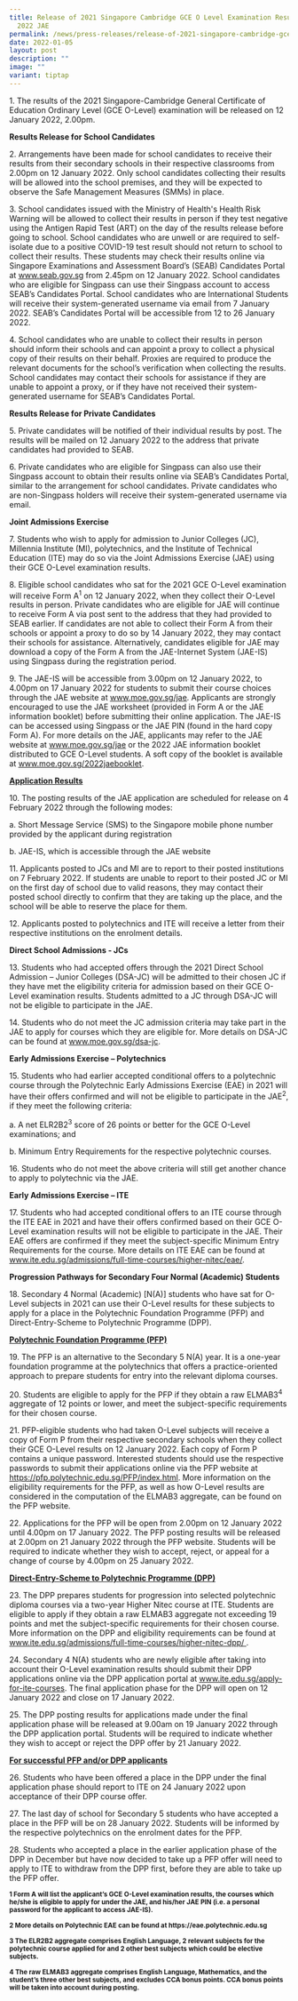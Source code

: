 ```yaml
---
title: Release of 2021 Singapore Cambridge GCE O Level Examination Results and
  2022 JAE
permalink: /news/press-releases/release-of-2021-singapore-cambridge-gce-o-level-examination-results-2022-jae/
date: 2022-01-05
layout: post
description: ""
image: ""
variant: tiptap
---
```

<p>1. The results of the 2021 Singapore-Cambridge General Certificate of
Education Ordinary Level (GCE O-Level) examination will be released on
12 January 2022, 2.00pm.</p>
<p><strong>Results Release for School Candidates</strong>
</p>
<p>2. Arrangements have been made for school candidates to receive their
results from their secondary schools in their respective classrooms from
2.00pm on 12 January 2022. Only school candidates collecting their results
will be allowed into the school premises, and they will be expected to
observe the Safe Management Measures (SMMs) in place.</p>
<p>3. School candidates issued with the Ministry of Health's Health Risk
Warning will be allowed to collect their results in person if they test
negative using the Antigen Rapid Test (ART) on the day of the results release
before going to school. School candidates who are unwell or are required
to self-isolate due to a positive COVID-19 test result should not return
to school to collect their results. These students may check their results
online via Singapore Examinations and Assessment Board’s (SEAB) Candidates
Portal at <a href="https://www.seab.gov.sg/" rel="noopener noreferrer nofollow" target="_blank"><u>www.seab.gov.sg</u></a> from
2.45pm on 12 January 2022. School candidates who are eligible for Singpass
can use their Singpass account to access SEAB’s Candidates Portal. School
candidates who are International Students will receive their system-generated
username via email from 7 January 2022. SEAB’s Candidates Portal will be
accessible from 12 to 26 January 2022.</p>
<p>4. School candidates who are unable to collect their results in person
should inform their schools and can appoint a proxy to collect a physical
copy of their results on their behalf. Proxies are required to produce
the relevant documents for the school’s verification when collecting the
results. School candidates may contact their schools for assistance if
they are unable to appoint a proxy, or if they have not received their
system- generated username for SEAB’s Candidates Portal.</p>
<p><strong>Results Release for Private Candidates</strong>
</p>
<p>5. Private candidates will be notified of their individual results by
post. The results will be mailed on 12 January 2022 to the address that
private candidates had provided to SEAB.</p>
<p>6. Private candidates who are eligible for Singpass can also use their
Singpass account to obtain their results online via SEAB’s Candidates Portal,
similar to the arrangement for school candidates. Private candidates who
are non-Singpass holders will receive their system-generated username via
email.</p>
<p><strong>Joint Admissions Exercise</strong>
</p>
<p>7. Students who wish to apply for admission to Junior Colleges (JC), Millennia
Institute (MI), polytechnics, and the Institute of Technical Education
(ITE) may do so via the Joint Admissions Exercise (JAE) using their GCE
O-Level examination results.</p>
<p>8. Eligible school candidates who sat for the 2021 GCE O-Level examination
will receive Form A<sup>1</sup> on 12 January 2022, when they collect their
O-Level results in person. Private candidates who are eligible for JAE
will continue to receive Form A via post sent to the address that they
had provided to SEAB earlier. If candidates are not able to collect their
Form A from their schools or appoint a proxy to do so by 14 January 2022,
they may contact their schools for assistance. Alternatively, candidates
eligible for JAE may download a copy of the Form A from the JAE-Internet
System (JAE-IS) using Singpass during the registration period.</p>
<p>9. The JAE-IS will be accessible from 3.00pm on 12 January 2022, to 4.00pm
on 17 January 2022 for students to submit their course choices through
the JAE website at <a href="https://www.seab.gov.sg/" rel="noopener noreferrer nofollow" target="_blank"><u>www.moe.gov.sg/jae</u></a>. Applicants
are strongly encouraged to use the JAE worksheet (provided in Form A or
the JAE information booklet) before submitting their online application.
The JAE-IS can be accessed using Singpass or the JAE PIN (found in the
hard copy Form A). For more details on the JAE, applicants may refer to
the JAE website at <a href="https://www.seab.gov.sg/" rel="noopener noreferrer nofollow" target="_blank"><u>www.moe.gov.sg/jae</u></a> or the 2022
JAE information booklet distributed to GCE O-Level students. A soft copy
of the booklet is available at <a href="https://www.seab.gov.sg/" rel="noopener noreferrer nofollow" target="_blank"><u>www.moe.gov.sg/2022jaebooklet</u></a>.</p>
<p><strong><u>Application Results</u></strong>
</p>
<p>10. The posting results of the JAE application are scheduled for release
on 4 February 2022 through the following modes:</p>
<p>a. Short Message Service (SMS) to the Singapore mobile phone number provided
by the applicant during registration</p>
<p>b. JAE-IS, which is accessible through the JAE website</p>
<p>11. Applicants posted to JCs and MI are to report to their posted institutions
on 7 February 2022. If students are unable to report to their posted JC
or MI on the first day of school due to valid reasons, they may contact
their posted school directly to confirm that they are taking up the place,
and the school will be able to reserve the place for them.</p>
<p>12. Applicants posted to polytechnics and ITE will receive a letter from
their respective institutions on the enrolment details.</p>
<p><strong>Direct School Admissions - JCs</strong>
</p>
<p>13. Students who had accepted offers through the 2021 Direct School Admission
– Junior Colleges (DSA-JC) will be admitted to their chosen JC if they
have met the eligibility criteria for admission based on their GCE O-Level
examination results. Students admitted to a JC through DSA-JC will not
be eligible to participate in the JAE.</p>
<p>14. Students who do not meet the JC admission criteria may take part in
the JAE to apply for courses which they are eligible for. More details
on DSA-JC can be found at <a href="https://www.seab.gov.sg/" rel="noopener noreferrer nofollow" target="_blank"><u>www.moe.gov.sg/dsa-jc</u></a>.</p>
<p><strong>Early Admissions Exercise – Polytechnics</strong>
</p>
<p>15. Students who had earlier accepted conditional offers to a polytechnic
course through the Polytechnic Early Admissions Exercise (EAE) in 2021
will have their offers confirmed and will not be eligible to participate
in the JAE<sup>2</sup>, if they meet the following criteria:</p>
<p>a. A net ELR2B2<sup>3</sup> score of 26 points or better for the GCE O-Level
examinations; and</p>
<p>b. Minimum Entry Requirements for the respective polytechnic courses.</p>
<p>16. Students who do not meet the above criteria will still get another
chance to apply to polytechnic via the JAE.</p>
<p><strong>Early Admissions Exercise – ITE</strong>
</p>
<p>17. Students who had accepted conditional offers to an ITE course through
the ITE EAE in 2021 and have their offers confirmed based on their GCE
O-Level examination results will not be eligible to participate in the
JAE. Their EAE offers are confirmed if they meet the subject-specific Minimum
Entry Requirements for the course. More details on ITE EAE can be found
at <a href="https://www.seab.gov.sg/" rel="noopener noreferrer nofollow" target="_blank"><u>www.ite.edu.sg/admissions/full-time-courses/higher-nitec/eae/</u></a>.</p>
<p><strong>Progression Pathways for Secondary Four Normal (Academic) Students</strong>
</p>
<p>18. Secondary 4 Normal (Academic) [N(A)] students who have sat for O-Level
subjects in 2021 can use their O-Level results for these subjects to apply
for a place in the Polytechnic Foundation Programme (PFP) and Direct-Entry-Scheme
to Polytechnic Programme (DPP).</p>
<p><strong><u>Polytechnic Foundation Programme (PFP)</u></strong>
</p>
<p>19. The PFP is an alternative to the Secondary 5 N(A) year. It is a one-year
foundation programme at the polytechnics that offers a practice-oriented
approach to prepare students for entry into the relevant diploma courses.</p>
<p>20. Students are eligible to apply for the PFP if they obtain a raw ELMAB3<sup>4 </sup>aggregate
of 12 points or lower, and meet the subject-specific requirements for their
chosen course.</p>
<p>21. PFP-eligible students who had taken O-Level subjects will receive
a copy of Form P from their respective secondary schools when they collect
their GCE O-Level results on 12 January 2022. Each copy of Form P contains
a unique password. Interested students should use the respective passwords
to submit their applications online via the PFP website at <a href="https://www.seab.gov.sg/" rel="noopener noreferrer nofollow" target="_blank"><u>https://pfp.polytechnic.edu.sg/PFP/index.html</u></a>.
More information on the eligibility requirements for the PFP, as well as
how O-Level results are considered in the computation of the ELMAB3 aggregate,
can be found on the PFP website.</p>
<p>22. Applications for the PFP will be open from 2.00pm on 12 January 2022
until 4.00pm on 17 January 2022. The PFP posting results will be released
at 2.00pm on 21 January 2022 through the PFP website. Students will be
required to indicate whether they wish to accept, reject, or appeal for
a change of course by 4.00pm on 25 January 2022.</p>
<p><strong><u>Direct-Entry-Scheme to Polytechnic Programme (DPP)</u></strong>
</p>
<p>23. The DPP prepares students for progression into selected polytechnic
diploma courses via a two-year Higher Nitec course at ITE. Students are
eligible to apply if they obtain a raw ELMAB3 aggregate not exceeding 19
points and met the subject-specific requirements for their chosen course.
More information on the DPP and eligibility requirements can be found at
<a href="https://www.seab.gov.sg/" rel="noopener noreferrer nofollow" target="_blank"><u>www.ite.edu.sg/admissions/full-time-courses/higher-nitec-dpp/</u>
</a>.</p>
<p>24. Secondary 4 N(A) students who are newly eligible after taking into
account their O-Level examination results should submit their DPP applications
online via the DPP application portal at <a href="https://www.seab.gov.sg/" rel="noopener noreferrer nofollow" target="_blank"><u>www.ite.edu.sg/apply-for-ite-courses</u></a>.
The final application phase for the DPP will open on 12 January 2022 and
close on 17 January 2022.</p>
<p>25. The DPP posting results for applications made under the final application
phase will be released at 9.00am on 19 January 2022 through the DPP application
portal. Students will be required to indicate whether they wish to accept
or reject the DPP offer by 21 January 2022.</p>
<p><strong><u>For successful PFP and/or DPP applicants</u></strong>
</p>
<p>26. Students who have been offered a place in the DPP under the final
application phase should report to ITE on 24 January 2022 upon acceptance
of their DPP course offer.</p>
<p>27. The last day of school for Secondary 5 students who have accepted
a place in the PFP will be on 28 January 2022. Students will be informed
by the respective polytechnics on the enrolment dates for the PFP.</p>
<p>28. Students who accepted a place in the earlier application phase of
the DPP in December but have now decided to take up a PFP offer will need
to apply to ITE to withdraw from the DPP first, before they are able to
take up the PFP offer.</p>
<p><strong><sup>1 Form A will list the applicant’s GCE O-Level examination results, the courses which he/she is eligible to apply for under the JAE, and his/her JAE PIN (i.e. a personal password for the applicant to access JAE-IS).</sup></strong>
</p>
<p><strong><sup>2 More details on Polytechnic EAE can be found at https://eae.polytechnic.edu.sg</sup></strong>
</p>
<p><strong><sup>3 The ELR2B2 aggregate comprises English Language, 2 relevant subjects for the polytechnic course applied for and 2 other best subjects which could be elective subjects.</sup></strong>
</p>
<p><strong><sup>4 The raw ELMAB3 aggregate comprises English Language, Mathematics, and the student’s three other best subjects, and excludes CCA bonus points. CCA bonus points will be taken into account during posting.</sup></strong>
</p>
<p></p>
